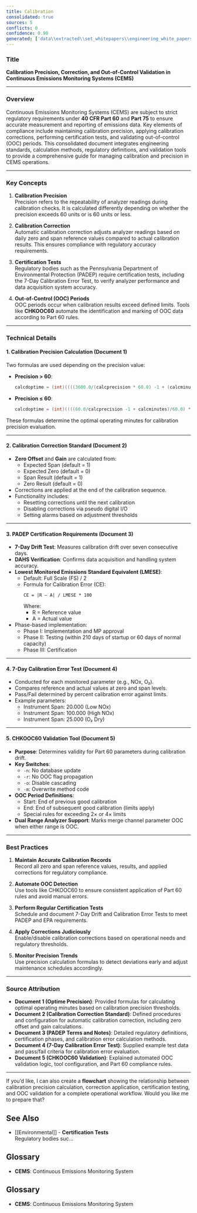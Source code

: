 ```yaml
---
title: Calibration
consolidated: true
sources: 5
conflicts: 0
confidence: 0.90
generated: ['data\\extracted\\set_whitepapers\\engineering_white_papers_WhitePapers_Calculations_OptimePrecision20050211JLBpdf_2c025a7f.md', 'data\\extracted\\set_whitepapers\\engineering_white_papers_WhitePapers_CalibrationCorrection_EngineeringStandard-CalibrationCorrection-Rev11-01-2021pdf_605a61ca.md', 'data\\extracted\\set_whitepapers\\engineering_white_papers_WhitePapers_PADEPRev8_PADEPTermsandNotesdocx_cf04b587.md', 'data\\extracted\\set_whitepapers\\engineering_white_papers_WhitePapers_SampleTests_7-DayCalibrationErrorTestpdf_f17bcd7c.md', 'data\\extracted\\set_whitepapers\\engineering_white_papers_WhitePapers_StackVision_CHKOOC60Validationdocx_a7cc510e.md']  # This would be a timestamp
---
```


### Title
**Calibration Precision, Correction, and Out-of-Control Validation in Continuous Emissions Monitoring Systems (CEMS)**

---

### Overview
Continuous Emissions Monitoring Systems (CEMS) are subject to strict regulatory requirements under **40 CFR Part 60** and **Part 75** to ensure accurate measurement and reporting of emissions data. Key elements of compliance include maintaining calibration precision, applying calibration corrections, performing certification tests, and validating out-of-control (OOC) periods. This consolidated document integrates engineering standards, calculation methods, regulatory definitions, and validation tools to provide a comprehensive guide for managing calibration and precision in CEMS operations.

---

### Key Concepts

1. **Calibration Precision**  
   Precision refers to the repeatability of analyzer readings during calibration checks. It is calculated differently depending on whether the precision exceeds 60 units or is 60 units or less.

2. **Calibration Correction**  
   Automatic calibration correction adjusts analyzer readings based on daily zero and span reference values compared to actual calibration results. This ensures compliance with regulatory accuracy requirements.

3. **Certification Tests**  
   Regulatory bodies such as the Pennsylvania Department of Environmental Protection (PADEP) require certification tests, including the 7-Day Calibration Error Test, to verify analyzer performance and data acquisition system accuracy.

4. **Out-of-Control (OOC) Periods**  
   OOC periods occur when calibration results exceed defined limits. Tools like **CHKOOC60** automate the identification and marking of OOC data according to Part 60 rules.

---

### Technical Details

#### 1. Calibration Precision Calculation (Document 1)
Two formulas are used depending on the precision value:

- **Precision > 60**:
  ```c
  calcdoptime = (int)((((3600.0/(calcprecision * 60.0) -1 + (calcminutes *60.0))/3600.0) * (calcprecision*60.0)) + 0.001) / (calcprecision * 60.0);
  ```

- **Precision ≤ 60**:
  ```c
  calcdoptime = (int)((((60.0/calcprecision -1 + calcminutes)/60.0) *calcprecision) + 0.001) / calcprecision;
  ```

These formulas determine the optimal operating minutes for calibration precision evaluation.

---

#### 2. Calibration Correction Standard (Document 2)
- **Zero Offset** and **Gain** are calculated from:
  - Expected Span (default = 1)
  - Expected Zero (default = 0)
  - Span Result (default = 1)
  - Zero Result (default = 0)
- Corrections are applied at the end of the calibration sequence.
- Functionality includes:
  - Resetting corrections until the next calibration
  - Disabling corrections via pseudo digital I/O
  - Setting alarms based on adjustment thresholds

---

#### 3. PADEP Certification Requirements (Document 3)
- **7-Day Drift Test**: Measures calibration drift over seven consecutive days.
- **DAHS Verification**: Confirms data acquisition and handling system accuracy.
- **Lowest Monitored Emissions Standard Equivalent (LMESE)**:
  - Default: Full Scale (FS) / 2
  - Formula for Calibration Error (CE):
    ```
    CE = |R – A| / LMESE * 100
    ```
    Where:
    - R = Reference value
    - A = Actual value
- Phase-based implementation:
  - Phase I: Implementation and MP approval
  - Phase II: Testing (within 210 days of startup or 60 days of normal capacity)
  - Phase III: Certification

---

#### 4. 7-Day Calibration Error Test (Document 4)
- Conducted for each monitored parameter (e.g., NOx, O₂).
- Compares reference and actual values at zero and span levels.
- Pass/Fail determined by percent calibration error against limits.
- Example parameters:
  - Instrument Span: 20.000 (Low NOx)
  - Instrument Span: 100.000 (High NOx)
  - Instrument Span: 25.000 (O₂ Dry)

---

#### 5. CHKOOC60 Validation Tool (Document 5)
- **Purpose**: Determines validity for Part 60 parameters during calibration drift.
- **Key Switches**:
  - `-n`: No database update
  - `-r`: No OOC flag propagation
  - `-o`: Disable cascading
  - `-m`: Overwrite method code
- **OOC Period Definitions**:
  - Start: End of previous good calibration
  - End: End of subsequent good calibration (limits apply)
  - Special rules for exceeding 2× or 4× limits
- **Dual Range Analyzer Support**: Marks merge channel parameter OOC when either range is OOC.

---

### Best Practices

1. **Maintain Accurate Calibration Records**  
   Record all zero and span reference values, results, and applied corrections for regulatory compliance.

2. **Automate OOC Detection**  
   Use tools like CHKOOC60 to ensure consistent application of Part 60 rules and avoid manual errors.

3. **Perform Regular Certification Tests**  
   Schedule and document 7-Day Drift and Calibration Error Tests to meet PADEP and EPA requirements.

4. **Apply Corrections Judiciously**  
   Enable/disable calibration corrections based on operational needs and regulatory thresholds.

5. **Monitor Precision Trends**  
   Use precision calculation formulas to detect deviations early and adjust maintenance schedules accordingly.

---

### Source Attribution
- **Document 1 (Optime Precision)**: Provided formulas for calculating optimal operating minutes based on calibration precision thresholds.
- **Document 2 (Calibration Correction Standard)**: Defined procedures and configuration for automatic calibration correction, including zero offset and gain calculations.
- **Document 3 (PADEP Terms and Notes)**: Detailed regulatory definitions, certification phases, and calibration error calculation methods.
- **Document 4 (7-Day Calibration Error Test)**: Supplied example test data and pass/fail criteria for calibration error evaluation.
- **Document 5 (CHKOOC60 Validation)**: Explained automated OOC validation logic, tool configuration, and Part 60 compliance rules.

---

If you’d like, I can also create a **flowchart** showing the relationship between calibration precision calculation, correction application, certification testing, and OOC validation for a complete operational workflow. Would you like me to prepare that?

## See Also

- [[Environmental]] - **Certification Tests**  
   Regulatory bodies suc...


## Glossary

- **CEMS**: Continuous Emissions Monitoring System


## Glossary

- **CEMS**: Continuous Emissions Monitoring System

